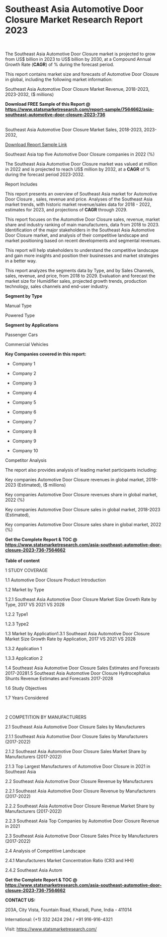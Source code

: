 <h1>Southeast Asia Automotive Door Closure Market Research Report 2023</h1><br/><p>The Southeast Asia Automotive Door Closure market is projected to grow from US$ billion in 2023 to US$ billion by 2030, at a Compound Annual Growth Rate (<strong>CAGR</strong>) of % during the forecast period.</p><p>
 
 This report contains market size and forecasts of Automotive Door Closure in global, including the following market information:</p><p>
 
 Southeast Asia Automotive Door Closure Market Revenue, 2018-2023, 2023-2032, ($ millions)</p><div><b>Download FREE Sample of this Report @ <a href="https://www.statsmarketresearch.com/download-free-sample/7564662/asia-southeast-automotive-door-closure-2023-736">https://www.statsmarketresearch.com/report-sample/7564662/asia-southeast-automotive-door-closure-2023-736</a></b></div><br><p>
 
 Southeast Asia Automotive Door Closure Market Sales, 2018-2023, 2023-2032,</p><p><a href="https://www.statsmarketresearch.com/download-free-sample/7564662/asia-southeast-automotive-door-closure-2023-736">Download Report Sample Link</a></p><p>
 
 Southeast Asia top five Automotive Door Closure companies in 2022 (%)</p><p>
 
 The Southeast Asia Automotive Door Closure market was valued at million in 2022 and is projected to reach US$ million by 2032, at a <strong>CAGR</strong> of % during the forecast period 2023-2032.</p><p>
 
 Report Includes</p><p>
 
 This report presents an overview of Southeast Asia market for Automotive Door Closure , sales, revenue and price. Analyses of the Southeast Asia market trends, with historic market revenue/sales data for 2018 - 2022, estimates for 2023, and projections of <strong>CAGR</strong> through 2029.</p><p>
 
 This report focuses on the Automotive Door Closure sales, revenue, market share and industry ranking of main manufacturers, data from 2018 to 2023. Identification of the major stakeholders in the Southeast Asia Automotive Door Closure market, and analysis of their competitive landscape and market positioning based on recent developments and segmental revenues.</p><p>
 
 This report will help stakeholders to understand the competitive landscape and gain more insights and position their businesses and market strategies in a better way.</p><p>
 
 This report analyzes the segments data by Type, and by Sales Channels, sales, revenue, and price, from 2018 to 2029. Evaluation and forecast the market size for Humidifier sales, projected growth trends, production technology, sales channels and end-user industry.</p><p>
 
  <strong>Segment by Type</strong></p><p>
 
 Manual Type</p><p>Powered Type</p><p>
 
 <strong> Segment <strong><strong>by Applications</strong></strong></strong></p><p>
 
 Passenger Cars</p><p>Commercial Vehicles</p><p><strong>Key Companies covered in this report:</strong></p><p>
 
 </p><ul><p></p><li>Company 1</li><p></p><li>Company 2</li><p></p><li>Company 3</li><p></p><li>Company 4</li><p></p><li>Company 5</li><p></p><li>Company 6</li><p></p><li>Company 7</li><p></p><li>Company 8</li><p></p><li>Company 9</li><p></p><li>Company 10</li><p></p></ul><p>Competitor Analysis</p><p>
 
 The report also provides analysis of leading market participants including:</p><p>
 
 Key companies Automotive Door Closure revenues in global market, 2018-2023 (Estimated), ($ millions)</p><p>
 
 Key companies Automotive Door Closure revenues share in global market, 2022 (%)</p><p>
 
 Key companies Automotive Door Closure sales in global market, 2018-2023 (Estimated),</p><p>
 
 Key companies Automotive Door Closure sales share in global market, 2022 (%)</p><div><b>Get the Complete Report & TOC @ <a href="https://www.statsmarketresearch.com/asia-southeast-automotive-door-closure-2023-736-7564662">https://www.statsmarketresearch.com/asia-southeast-automotive-door-closure-2023-736-7564662</a></b></div><br><b>Table of content</b><p>1 STUDY COVERAGE<br />
 
 1.1 Automotive Door Closure Product Introduction<br />
 
 1.2 Market by Type<br />
 
 1.2.1 Southeast Asia Automotive Door Closure Market Size Growth Rate by Type, 2017 VS 2021 VS 2028<br />
 
 1.2.2 Type1<br />
 
 1.2.3 Type2<br />
 
 1.3 Market by Application1.3.1 Southeast Asia Automotive Door Closure Market Size Growth Rate by Application, 2017 VS 2021 VS 2028<br />
 
 1.3.2 Application 1<br />
 
 1.3.3 Application 2<br />
 
 1.4 Southeast Asia Automotive Door Closure Sales Estimates and Forecasts 2017-20281.5 Southeast Asia Automotive Door Closure Hydrocephalus Shunts Revenue Estimates and Forecasts 2017-2028<br />
 
 1.6 Study Objectives<br />
 
 1.7 Years Considered<br />
 
 <br />
 
 2 COMPETITION BY MANUFACTURERS<br />
 
 2.1 Southeast Asia Automotive Door Closure Sales by Manufacturers<br />
 
 2.1.1 Southeast Asia Automotive Door Closure Sales by Manufacturers (2017-2022)<br />
 
 2.1.2 Southeast Asia Automotive Door Closure Sales Market Share by Manufacturers (2017-2022)<br />
 
 2.1.3 Top Largest Manufacturers of Automotive Door Closure in 2021 in Southeast Asia<br />
 
 2.2 Southeast Asia Automotive Door Closure Revenue by Manufacturers<br />
 
 2.2.1 Southeast Asia Automotive Door Closure Revenue by Manufacturers (2017-2022)<br />
 
 2.2.2 Southeast Asia Automotive Door Closure Revenue Market Share by Manufacturers (2017-2022)<br />
 
 2.2.3 Southeast Asia Top Companies by Automotive Door Closure Revenue in 2021<br />
 
 2.3 Southeast Asia Automotive Door Closure Sales Price by Manufacturers (2017-2022)<br />
 
 2.4 Analysis of Competitive Landscape<br />
 
 2.4.1 Manufacturers Market Concentration Ratio (CR3 and HHI)<br />
 
 2.4.2 Southeast Asia Autom<br><div><b>Get the Complete Report & TOC @ <a href="https://www.statsmarketresearch.com/asia-southeast-automotive-door-closure-2023-736-7564662">https://www.statsmarketresearch.com/asia-southeast-automotive-door-closure-2023-736-7564662</a></b></div></p>
 
 <b>CONTACT US:</b><br>
 
 203A, City Vista, Fountain Road, Kharadi, Pune, India - 411014 <br>
 
 International: (+1) 332 2424 294 / +91 916-916-4321<br>
 
 Visit: <a href="https://www.statsmarketresearch.com/">https://www.statsmarketresearch.com/</a>
 
 <br>